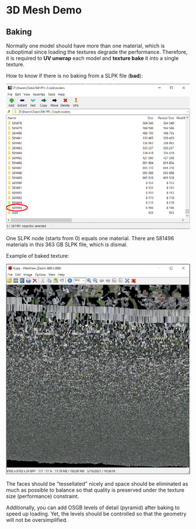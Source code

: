 # 3D Mesh Demo

## Baking

Normally one model should have more than one material, which is suboptimal since loading the textures degrade the performance. Therefore, it is required to **UV unwrap** each model and **texture bake** it into a single texture.

How to know if there is no baking from a SLPK file (**bad**):

![img/bad.png](img/bad.png)

One SLPK node (starts from 0) equals one material. There are 581496 materials in this 363 GB SLPK file, which is dismal.

Example of baked texture:

![img/texture.png](img/texture.png)

The faces should be "tessellated" nicely and space should be eliminated as much as possible to balance so that quality is preserved under the texture size (performance) constraint.

Additionally, you can add OSGB levels of detail (pyramid) after baking to speed up loading. Yet, the levels should be controlled so that the geometry will not be oversimplified.
